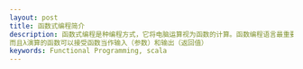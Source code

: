 ```yaml
---
layout: post
title: 函数式编程简介
description: 函数式编程是种编程方式，它将电脑运算视为函数的计算。函数编程语言最重要的基础是λ演算（lambda calculus），
而且λ演算的函数可以接受函数当作输入（参数）和输出（返回值）
keywords: Functional Programming, scala 
---
```


